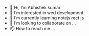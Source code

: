 - 👋 Hi, I’m Abhishek kumar 
- 👀 I’m interested in wed development 
- 🌱 I’m currently learning notejs rect js
- 💞️ I’m looking to collaborate on ...
- 📫 How to reach me ...

<!---
Abhishek-ai966/Abhishek-ai966 is a ✨ special ✨ repository because its `README.md` (this file) appears on your GitHub profile.
You can click the Preview link to take a look at your changes.
--->
